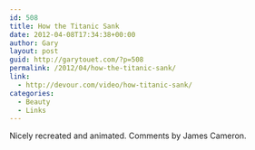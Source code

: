 ```yaml
---
id: 508
title: How the Titanic Sank
date: 2012-04-08T17:34:38+00:00
author: Gary
layout: post
guid: http://garytouet.com/?p=508
permalink: /2012/04/how-the-titanic-sank/
link:
  - http://devour.com/video/how-titanic-sank/
categories:
  - Beauty
  - Links
---
```


Nicely recreated and animated. Comments by James Cameron.
